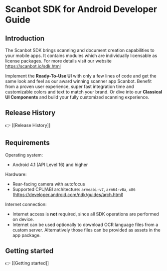 # Scanbot SDK for Android Developer Guide

## Introduction

The Scanbot SDK brings scanning and document creation capabilities to your mobile apps. It contains modules which are individually licensable as license packages. For more details visit our website https://scanbot.io/sdk.html

Implement the **Ready-To-Use UI** with only a few lines of code and get the same look and feel as our award winning scanner app Scanbot. Benefit from a proven user experience, super fast integration time and customizable colors and text to match your brand. Or dive into our **Classical UI Components** and build your fully customized scanning experience.

## Release History

👉 [[Release History]]

## Requirements

Operating system:
- Android 4.1 (API Level 16) and higher

Hardware:
- Rear-facing camera with autofocus
- Supported CPU/ABI architecture: `armeabi-v7`, `arm64-v8a`, `x86`
  (https://developer.android.com/ndk/guides/arch.html)

Internet connection: 
- Internet access is **not** required, since all SDK operations are performed on device.
- Internet can be used optionally to download OCR language files from a custom server. Alternatively those files can be provided as assets in the app package.



## Getting started

👉 [[Getting started]]
